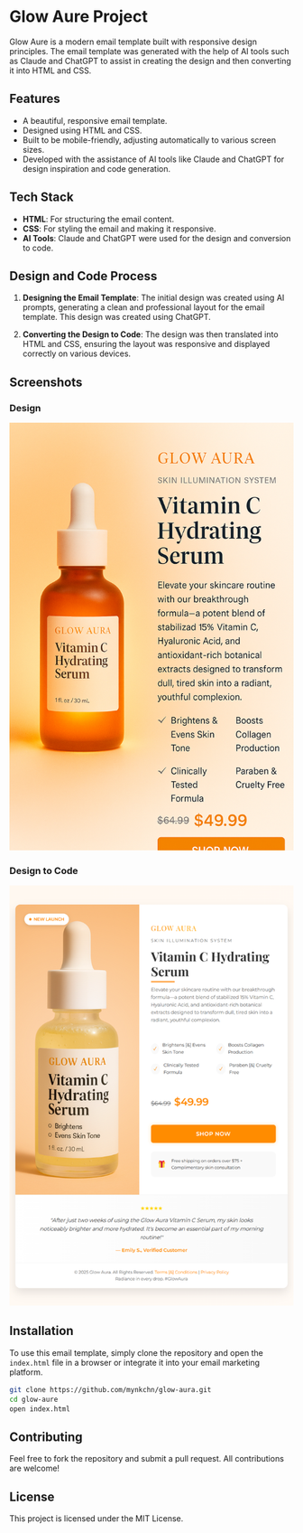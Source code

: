 
# Glow Aure Project

Glow Aure is a modern email template built with responsive design principles. The email template was generated with the help of AI tools such as Claude and ChatGPT to assist in creating the design and then converting it into HTML and CSS.

## Features

- A beautiful, responsive email template.
- Designed using HTML and CSS.
- Built to be mobile-friendly, adjusting automatically to various screen sizes.
- Developed with the assistance of AI tools like Claude and ChatGPT for design inspiration and code generation.

## Tech Stack

- **HTML**: For structuring the email content.
- **CSS**: For styling the email and making it responsive.
- **AI Tools**: Claude and ChatGPT were used for the design and conversion to code.

## Design and Code Process

1. **Designing the Email Template**: The initial design was created using AI prompts, generating a clean and professional layout for the email template. This design was created using ChatGPT.
   
2. **Converting the Design to Code**: The design was then translated into HTML and CSS, ensuring the layout was responsive and displayed correctly on various devices.

## Screenshots

### Design
![Design](glow-aura-design/design.png)

### Design to Code
![Design to Code](glow-aura-design/implemented-design.png)

## Installation

To use this email template, simply clone the repository and open the `index.html` file in a browser or integrate it into your email marketing platform.

```bash
git clone https://github.com/mynkchn/glow-aura.git
cd glow-aure
open index.html
```

## Contributing

Feel free to fork the repository and submit a pull request. All contributions are welcome!

## License

This project is licensed under the MIT License.

